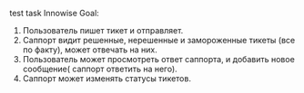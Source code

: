 test task Innowise
Goal:

1) Пользователь пишет тикет и отправляет.
2) Саппорт видит решенные, нерешенные и замороженные тикеты (все по факту), может отвечать на них.
3) Пользователь может просмотреть ответ саппорта, и добавить новое сообщение( саппорт ответить на него).
4) Саппорт может изменять статусы тикетов.
